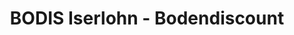 ---
title: "BODIS Iserlohn - Bodendiscount"
url: /iserlohn/bodis-iserlohn-bodendiscount/
shop: Fliesen
---